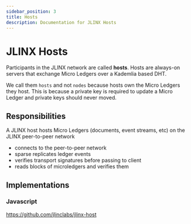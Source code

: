```yaml
---
sidebar_position: 3
title: Hosts
description: Documentation for JLINX Hosts
---
```


# JLINX Hosts

Participants in the JLINX network are called **hosts**. Hosts are always-on servers that exchange Micro Ledgers over a Kademlia based DHT.

We call them `hosts` and not `nodes` because hosts own the Micro Ledgers they host. This is because a private key is required to update a Micro Ledger and private keys should never moved.




## Responsibilities

A JLINX host hosts Micro Ledgers (documents, event streams, etc) on the JLINX peer-to-peer network

- connects to the peer-to-peer network
- sparse replicates ledger events
- verifies transport signatures before passing to client
- reads blocks of microledgers and verifies them





## Implementations

### Javascript

https://github.com/jlinclabs/jlinx-host
